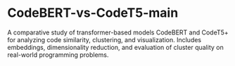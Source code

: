 # CodeBERT-vs-CodeT5-main
A comparative study of transformer-based models CodeBERT and CodeT5+ for analyzing code similarity, clustering, and visualization. Includes embeddings, dimensionality reduction, and evaluation of cluster quality on real-world programming problems.
